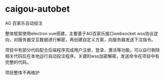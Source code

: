 # caigou-autobet

AG 百家乐自动投注

整体框架使用electron vue搭建，主要基于AG百家乐接口websocket wss协议逆向，对服务器交互数据进行解密，再创建自定义方案，向服务器发送下注指令。

项目中有部分代码配合后端程序完成用户注册，登录，激活等功能。可以自行剔除相关代码后在本地运行自动投注程序。关键的wss加密解密，发送命令在项目中有完整的代码。

项目整体不再维护
